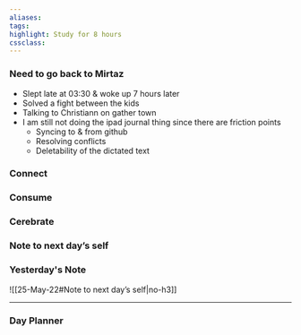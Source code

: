 ```yaml
---
aliases:  
tags:
highlight: Study for 8 hours
cssclass: 
---
```


### Need to go back to Mirtaz
- Slept late at 03:30 & woke up 7 hours later 
- Solved a fight between the kids
- Talking to Christiann on gather town
- I am still not doing the ipad journal thing since there are friction points
	- Syncing to & from github
	- Resolving conflicts
	- Deletability of the dictated text
### Connect 
### Consume
### Cerebrate
### Note to next day’s self
### Yesterday's Note
 ![[25-May-22#Note to next day’s self|no-h3]]

--- 
### Day Planner

